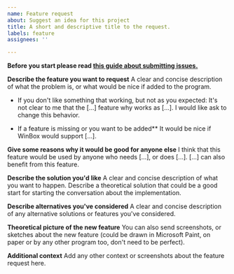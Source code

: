 ```yaml
---
name: Feature request
about: Suggest an idea for this project
title: A short and descriptive title to the request.
labels: feature
assignees: ''

---
```


**Before you start please read [this guide about submitting issues.](https://github.com/laciba96/WinBox-Reloaded/wiki#accepted-form-of-issues)**

**Describe the feature you want to request**
A clear and concise description of what the problem is, or what would be nice if added to the program.  

- If you don't like something that working, but not as you expected:
   It's not clear to me that the [...] feature why works as [...]. I would like ask to change this behavior.

- If a feature is missing or you want to be added**
  It would be nice if WinBox would support [...].

**Give some reasons why it would be good for anyone else**
I think that this feature would be used by anyone who needs [...], or does [...]. [...] can also benefit from this feature.

**Describe the solution you'd like**
A clear and concise description of what you want to happen.
Describe a theoretical solution that could be a good start for starting the conversation about the implementation.

**Describe alternatives you've considered**
A clear and concise description of any alternative solutions or features you've considered.

**Theoretical picture of the new feature**
You can also send screenshots, or sketches about the new feature (could be drawn in Microsoft Paint, on paper or by any other program too, don't need to be perfect).

**Additional context**
Add any other context or screenshots about the feature request here.
